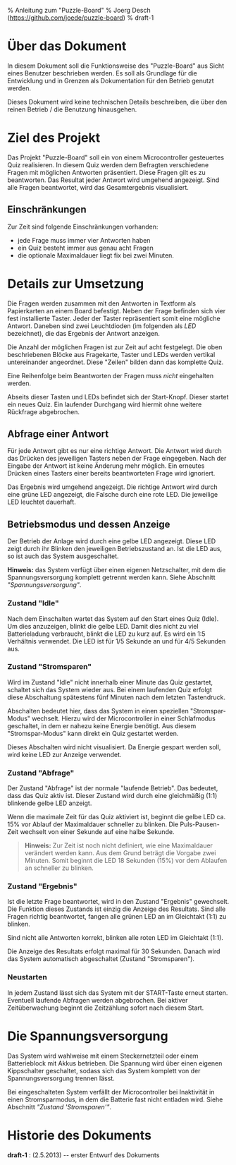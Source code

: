 % Anleitung zum "Puzzle-Board"
% Joerg Desch (https://github.com/joede/puzzle-board)
% draft-1

# Über das Dokument

In diesem Dokument soll die Funktionsweise des "Puzzle-Board" aus Sicht
eines Benutzer beschrieben werden. Es soll als Grundlage für die Entwicklung
und in Grenzen als Dokumentation für den Betrieb genutzt werden.

Dieses Dokument wird keine technischen Details beschreiben, die über den
reinen Betrieb / die Benutzung hinausgehen.


# Ziel des Projekt

Das Projekt "Puzzle-Board" soll ein von einem Microcontroller gesteuertes
Quiz realisieren. In diesem Quiz werden dem Befragten verschiedene Fragen
mit möglichen Antworten präsentiert. Diese Fragen gilt es zu beantworten.
Das Resultat jeder Antwort wird umgehend angezeigt. Sind alle Fragen
beantwortet, wird das Gesamtergebnis visualisiert.

## Einschränkungen

Zur Zeit sind folgende Einschränkungen vorhanden:

* jede Frage muss immer vier Antworten haben
* ein Quiz besteht immer aus genau acht Fragen
* die optionale Maximaldauer liegt fix bei zwei Minuten.


# Details zur Umsetzung

Die Fragen werden zusammen mit den Antworten in Textform als Papierkarten an
einem Board befestigt. Neben der Frage befinden sich vier fest installierte
Taster. Jeder der Taster repräsentiert somit eine mögliche Antwort. Daneben
sind zwei Leuchtdioden (im folgenden als *LED* bezeichnet), die das Ergebnis
der Antwort anzeigen.

Die Anzahl der möglichen Fragen ist zur Zeit auf acht festgelegt. Die oben
beschriebenen Blöcke aus Fragekarte, Taster und LEDs werden vertikal
untereinander angeordnet. Diese "Zeilen" bilden dann das komplette Quiz.

Eine Reihenfolge beim Beantworten der Fragen muss *nicht* eingehalten werden.

Abseits dieser Tasten und LEDs befindet sich der Start-Knopf. Dieser startet
ein neues Quiz. Ein laufender Durchgang wird hiermit ohne weitere Rückfrage
abgebrochen.

## Abfrage einer Antwort

Für jede Antwort gibt es nur eine richtige Antwort. Die Antwort wird durch das
Drücken des jeweiligen Tasters neben der Frage eingegeben. Nach der Eingabe
der Antwort ist keine Änderung mehr möglich. Ein erneutes Drücken eines
Tasters einer bereits beantworteten Frage wird ignoriert.

Das Ergebnis wird umgehend angezeigt. Die richtige Antwort wird durch eine
grüne LED angezeigt, die Falsche durch eine rote LED. Die jeweilige LED leuchtet
dauerhaft.

## Betriebsmodus und dessen Anzeige

Der Betrieb der Anlage wird durch eine gelbe LED angezeigt. Diese LED zeigt
durch ihr Blinken den jeweiligen Betriebszustand an. Ist die LED aus, so ist
auch das System ausgeschaltet.

**Hinweis:** das System verfügt über einen eigenen Netzschalter, mit dem die
Spannungsversorgung komplett getrennt werden kann. Siehe Abschnitt
*"Spannungsversorgung"*.

### Zustand "Idle"

Nach dem Einschalten wartet das System auf den Start eines Quiz (Idle). Um
dies anzuzeigen, blinkt die gelbe LED. Damit dies nicht zu viel Batterieladung
verbraucht, blinkt die LED zu kurz auf. Es wird ein 1:5 Verhältnis verwendet.
Die LED ist für 1/5 Sekunde an und für 4/5 Sekunden aus.

### Zustand "Stromsparen"

Wird im Zustand "Idle" nicht innerhalb einer Minute das Quiz gestartet, schaltet
sich das System wieder aus. Bei einem laufenden Quiz erfolgt diese Abschaltung
spätestens fünf Minuten nach dem letzten Tastendruck.

Abschalten bedeutet hier, dass das System in einen speziellen "Stromspar-Modus"
wechselt. Hierzu wird der Microcontroller in einer Schlafmodus geschaltet, in
dem er nahezu keine Energie benötigt. Aus diesem "Stromspar-Modus" kann direkt
ein Quiz gestartet werden.

Dieses Abschalten wird nicht visualisiert. Da Energie gespart werden soll, wird
keine LED zur Anzeige verwendet.

### Zustand "Abfrage"

Der Zustand "Abfrage" ist der normale "laufende Betrieb". Das bedeutet, dass
das Quiz aktiv ist. Dieser Zustand wird durch eine gleichmäßig (1:1)
blinkende gelbe LED anzeigt.

Wenn die maximale Zeit für das Quiz aktiviert ist, beginnt die gelbe LED ca.
15% vor Ablauf der Maximaldauer schneller zu blinken. Die Puls-Pausen-Zeit
wechselt von einer Sekunde auf eine halbe Sekunde.

> **Hinweis:** Zur Zeit ist noch nicht definiert, wie eine Maximaldauer verändert
> werden kann. Aus dem Grund beträgt die Vorgabe zwei Minuten. Somit beginnt die
> LED 18 Sekunden (15%) vor dem Ablaufen an schneller zu blinken.

### Zustand "Ergebnis"

Ist die letzte Frage beantwortet, wird in den Zustand "Ergebnis" gewechselt.
Die Funktion dieses Zustands ist einzig die Anzeige des Resultats. Sind alle
Fragen richtig beantwortet, fangen alle grünen LED an im Gleichtakt (1:1)
zu blinken.

Sind nicht alle Antworten korrekt, blinken alle roten LED im Gleichtakt (1:1).

Die Anzeige des Resultats erfolgt maximal für 30 Sekunden. Danach wird das
System automatisch abgeschaltet (Zustand "Stromsparen").

### Neustarten

In jedem Zustand lässt sich das System mit der START-Taste erneut starten.
Eventuell laufende Abfragen werden abgebrochen. Bei aktiver Zeitüberwachung
beginnt die Zeitzählung sofort nach diesem Start.


# Die Spannungsversorgung

Das System wird wahlweise mit einem Steckernetzteil oder einem Batterieblock mit
Akkus betrieben. Die Spannung wird über einen eigenen Kippschalter geschaltet,
sodass sich das System komplett von der Spannungsversorgung trennen lässt.

Bei eingeschalteten System verfällt der Microcontroller bei Inaktivität in
einen Stromsparmodus, in dem die Batterie fast nicht entladen wird. Siehe
Abschnitt *"Zustand 'Stromsparen'"*.


# Historie des Dokuments

**draft-1**
:    (2.5.2013) -- erster Entwurf des Dokuments
